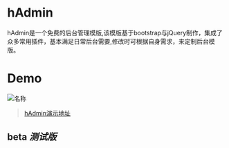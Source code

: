
# hAdmin
hAdmin是一个免费的后台管理模版,该模版基于bootstrap与jQuery制作，集成了众多常用插件，基本满足日常后台需要,修改时可根据自身需求，来定制后台模版。
# Demo
![名称](./hAdmin/img/1.png)
> [hAdmin演示地址](https://fzninja.github.io/demo/hAdmin/#)


## beta _测试版_


